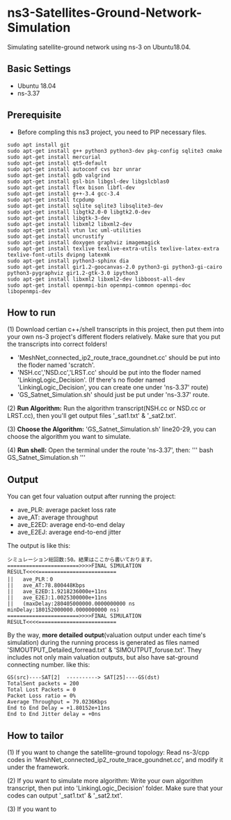 # ns3-Satellites-Ground-Network-Simulation
Simulating satellite-ground network using ns-3 on Ubuntu18.04.

## Basic Settings
- Ubuntu 18.04
- ns-3.37

## Prerequisite
- Before compling this ns3 project, you need to PIP necessary files.
```
sudo apt install git 
sudo apt-get install g++ python3 python3-dev pkg-config sqlite3 cmake
sudo apt-get install mercurial
sudo apt-get install qt5-default
sudo apt-get install autoconf cvs bzr unrar
sudo apt-get install gdb valgrind
sudo apt-get install gsl-bin libgsl-dev libgslcblas0
sudo apt-get install flex bison libfl-dev
sudo apt-get install g++-3.4 gcc-3.4
sudo apt-get install tcpdump
sudo apt-get install sqlite sqlite3 libsqlite3-dev
sudo apt-get install libgtk2.0-0 libgtk2.0-dev
sudo apt-get install libgtk-3-dev
sudo apt-get install libxml2 libxml2-dev
sudo apt-get install vtun lxc uml-utilities
sudo apt-get install uncrustify
sudo apt-get install doxygen graphviz imagemagick
sudo apt-get install texlive texlive-extra-utils texlive-latex-extra texlive-font-utils dvipng latexmk
sudo apt-get install python3-sphinx dia 
sudo apt-get install gir1.2-goocanvas-2.0 python3-gi python3-gi-cairo python3-pygraphviz gir1.2-gtk-3.0 ipython3
sudo apt-get install libxml2 libxml2-dev libboost-all-dev
sudo apt-get install openmpi-bin openmpi-common openmpi-doc libopenmpi-dev
```

## How to run
(1) Download certian c++/shell transcripts in this project, then put them into your own ns-3 project's different floders relatively. Make sure that you put the transcripts into correct folders!
- 'MeshNet_connected_ip2_route_trace_goundnet.cc' should be put into the floder named 'scratch'.
- 'NSH.cc','NSD.cc','LRST.cc' should be put into the floder named 'LinkingLogic_Decision'. 
(If there's no floder named 'LinkingLogic_Decision', you can create one under 'ns-3.37' route)
- 'GS_Satnet_Simulation.sh' should just be put under 'ns-3.37' route.

(2) **Run Algorithm:** Run the algorithm transcript(NSH.cc or NSD.cc or LRST.cc), then you'll get output files '_sat1.txt' & '_sat2.txt'.

(3) **Choose the Algorithm:** 'GS_Satnet_Simulation.sh' line20-29, you can choose the algorithm you want to simulate.

(4) **Run shell:** Open the terminal under the route 'ns-3.37', then:
'''
bash GS_Satnet_Simulation.sh
'''

## Output
You can get four valuation output after running the project:
- ave_PLR: average packet loss rate
- ave_AT: average throughput
- ave_E2ED: average end-to-end delay
- ave_E2EJ: average end-to-end jitter

The output is like this:
```
シミュレーション総回数:50。結果はここから書いております。
=======================>>>>FINAL SIMULATION RESULT<<<<=========================
||   ave_PLR：0
||   ave_AT:78.800448Kbps
||   ave_E2ED:1.9218236000e+11ns
||   ave_E2EJ:1.0025300000e+11ns
||   (maxDelay:280405000000.0000000000 ns  minDelay:180152000000.0000000000 ns)
=======================>>>>FINAL SIMULATION RESULT<<<<=========================
```

By the way, **more detailed output**(valuation output under each time's simulation) during the running process is generated as files named 'SIMOUTPUT_Detailed_forread.txt' & 'SIMOUTPUT_foruse.txt'. They includes not only main valuation outputs, but also have sat-ground connecting number. like this:
```
GS(src)----SAT[2]  ----------> SAT[25]----GS(dst)
TotalSent packets = 200
Total Lost Packets = 0
Packet Loss ratio = 0%
Average Throughput = 79.0236Kbps
End to End Delay = +1.80152e+11ns
End to End Jitter delay = +0ns
```



## How to tailor

(1) If you want to change the satellite-ground topology: Read ns-3/cpp codes in 'MeshNet_connected_ip2_route_trace_goundnet.cc', and modify it under the framework.

(2) If you want to simulate more algorithm: Write your own algorithm transcript, then put into 'LinkingLogic_Decision' folder. Make sure that your codes can output '_sat1.txt' & '_sat2.txt'.

(3) If you want to 
